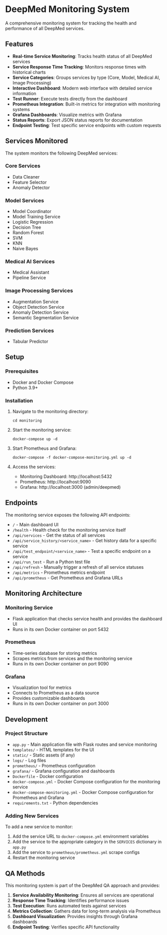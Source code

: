 # DeepMed Monitoring System

A comprehensive monitoring system for tracking the health and performance of all DeepMed services.

## Features

- **Real-time Service Monitoring**: Tracks health status of all DeepMed services
- **Service Response Time Tracking**: Monitors response times with historical charts
- **Service Categories**: Groups services by type (Core, Model, Medical AI, Image Processing)
- **Interactive Dashboard**: Modern web interface with detailed service information
- **Test Runner**: Execute tests directly from the dashboard
- **Prometheus Integration**: Built-in metrics for integration with monitoring systems
- **Grafana Dashboards**: Visualize metrics with Grafana
- **Status Reports**: Export JSON status reports for documentation
- **Endpoint Testing**: Test specific service endpoints with custom requests

## Services Monitored

The system monitors the following DeepMed services:

### Core Services
- Data Cleaner
- Feature Selector
- Anomaly Detector

### Model Services
- Model Coordinator
- Model Training Service
- Logistic Regression
- Decision Tree
- Random Forest
- SVM
- KNN
- Naive Bayes

### Medical AI Services
- Medical Assistant
- Pipeline Service

### Image Processing Services
- Augmentation Service
- Object Detection Service
- Anomaly Detection Service
- Semantic Segmentation Service

### Prediction Services
- Tabular Predictor

## Setup

### Prerequisites

- Docker and Docker Compose
- Python 3.9+

### Installation

1. Navigate to the monitoring directory:
   ```
   cd monitoring
   ```

2. Start the monitoring service:
   ```
   docker-compose up -d
   ```

3. Start Prometheus and Grafana:
   ```
   docker-compose -f docker-compose-monitoring.yml up -d
   ```

4. Access the services:
   - Monitoring Dashboard: http://localhost:5432
   - Prometheus: http://localhost:9090
   - Grafana: http://localhost:3000 (admin/deepmed)

## Endpoints

The monitoring service exposes the following API endpoints:

- `/` - Main dashboard UI
- `/health` - Health check for the monitoring service itself
- `/api/services` - Get the status of all services
- `/api/service_history/<service_name>` - Get history data for a specific service
- `/api/test_endpoint/<service_name>` - Test a specific endpoint on a service
- `/api/run_test` - Run a Python test file
- `/api/refresh` - Manually trigger a refresh of all service statuses
- `/api/metrics` - Prometheus metrics endpoint
- `/api/prometheus` - Get Prometheus and Grafana URLs

## Monitoring Architecture

### Monitoring Service
- Flask application that checks service health and provides the dashboard UI
- Runs in its own Docker container on port 5432

### Prometheus
- Time-series database for storing metrics
- Scrapes metrics from services and the monitoring service
- Runs in its own Docker container on port 9090

### Grafana
- Visualization tool for metrics
- Connects to Prometheus as a data source
- Provides customizable dashboards
- Runs in its own Docker container on port 3000

## Development

### Project Structure

- `app.py` - Main application file with Flask routes and service monitoring
- `templates/` - HTML templates for the UI
- `static/` - Static assets (if any)
- `logs/` - Log files
- `prometheus/` - Prometheus configuration
- `grafana/` - Grafana configuration and dashboards
- `Dockerfile` - Docker configuration
- `docker-compose.yml` - Docker Compose configuration for the monitoring service
- `docker-compose-monitoring.yml` - Docker Compose configuration for Prometheus and Grafana
- `requirements.txt` - Python dependencies

### Adding New Services

To add a new service to monitor:

1. Add the service URL to `docker-compose.yml` environment variables
2. Add the service to the appropriate category in the `SERVICES` dictionary in `app.py`
3. Add the service to `prometheus/prometheus.yml` scrape configs
4. Restart the monitoring service

## QA Methods

This monitoring system is part of the DeepMed QA approach and provides:

1. **Service Availability Monitoring**: Ensures all services are operational
2. **Response Time Tracking**: Identifies performance issues
3. **Test Execution**: Runs automated tests against services
4. **Metrics Collection**: Gathers data for long-term analysis via Prometheus
5. **Dashboard Visualization**: Provides insights through Grafana dashboards
6. **Endpoint Testing**: Verifies specific API functionality 